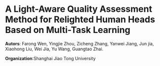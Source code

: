# A Light-Aware Quality Assessment Method for Relighted Human Heads Based on Multi-Task Learning


<p><strong>Autors</strong>: Farong Wen, Yingjie Zhou, Zicheng Zhang, Yanwei Jiang, Jun jia, Xiaohong Liu, Wei Jia, Yu Wang, Guangtao Zhai.</p>
<p><strong>Organization</strong>:Shanghai Jiao Tong University</p>
